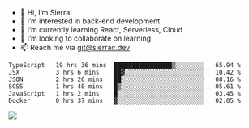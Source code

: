 - 👋 Hi, I’m Sierra!
- 👀 I’m interested in back-end development
- 🌱 I’m currently learning React, Serverless, Cloud
- 💞️ I’m looking to collaborate on learning
- 📫 Reach me via git@sierrac.dev

<!--START_SECTION:waka-->

```text
TypeScript   19 hrs 36 mins  ████████████████▒░░░░░░░░   65.94 %
JSX          3 hrs 6 mins    ██▓░░░░░░░░░░░░░░░░░░░░░░   10.42 %
JSON         2 hrs 26 mins   ██░░░░░░░░░░░░░░░░░░░░░░░   08.16 %
SCSS         1 hrs 40 mins   █▒░░░░░░░░░░░░░░░░░░░░░░░   05.61 %
JavaScript   1 hrs 2 mins    █░░░░░░░░░░░░░░░░░░░░░░░░   03.45 %
Docker       0 hrs 37 mins   ▓░░░░░░░░░░░░░░░░░░░░░░░░   02.05 %
```

<!--END_SECTION:waka-->


![](https://hit.yhype.me/github/profile?user_id=7351311)
